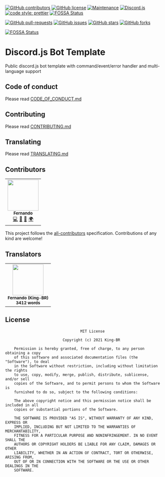 [![GitHub contributors](https://img.shields.io/github/contributors/King-BR/Discord.js-Bot-Template.svg)](https://GitHub.com/King-BR/Discord.js-Bot-Template/graphs/contributors/)
[![GitHub license](https://img.shields.io/badge/License-MIT-blue.svg)](https://github.com/King-BR/Discord.js-Bot-Template/blob/master/LICENSE)
[![Maintenance](https://img.shields.io/badge/Maintained%3F-yes-green.svg)](https://GitHub.com/King-BR/Discord.js-Bot-Template/graphs/commit-activity)
[![Discord.js](https://img.shields.io/badge/Discord.js-V12-2196f3.svg)](https://www.npmjs.com/package/discord.js)
[![code style: prettier](https://img.shields.io/badge/code_style-prettier-ff69b4.svg)](https://github.com/prettier/prettier)
[![FOSSA Status](https://app.fossa.com/api/projects/git%2Bgithub.com%2FKing-BR%2FDiscord.js-Bot-Template.svg?type=shield)](https://app.fossa.com/projects/git%2Bgithub.com%2FKing-BR%2FDiscord.js-Bot-Template?ref=badge_shield)

[![GitHub pull-requests](https://img.shields.io/github/issues-pr/King-BR/Discord.js-Bot-Template.svg)](https://GitHub.com/King-BR/Discord.js-Bot-Template/pull/)
[![GitHub issues](https://img.shields.io/github/issues/King-BR/Discord.js-Bot-Template.svg)](https://github.com/King-BR/Discord.js-Bot-Template/issues)
[![GitHub stars](https://img.shields.io/github/stars/King-BR/Discord.js-Bot-Template.svg)](https://github.com/King-BR/Discord.js-Bot-Template/stargazers)
[![GitHub forks](https://img.shields.io/github/forks/King-BR/Discord.js-Bot-Template.svg)](https://github.com/King-BR/Discord.js-Bot-Template/network)

[![FOSSA Status](https://app.fossa.com/api/projects/git%2Bgithub.com%2FKing-BR%2FDiscord.js-Bot-Template.svg?type=large)](https://app.fossa.com/projects/git%2Bgithub.com%2FKing-BR%2FDiscord.js-Bot-Template?ref=badge_large)

# Discord.js Bot Template

Public discord.js bot template with command/event/error handler and multi-language support

## Code of conduct

Please read [CODE_OF_CONDUCT.md](https://github.com/King-BR/Discord.js-Bot-Template/blob/master/Docs/CODE_OF_CONDUCT.md)

## Contributing

Please read [CONTRIBUTING.md](https://github.com/King-BR/Discord.js-Bot-Template/blob/master/Docs/CONTRIBUTING.md)

## Translating

Please read [TRANSLATING.md](https://github.com/King-BR/Discord.js-Bot-Template/blob/master/Docs/TRANSLATING.md)

## Contributors

<!-- ALL-CONTRIBUTORS-LIST:START - Do not remove or modify this section -->
<!-- prettier-ignore-start -->
<!-- markdownlint-disable -->
<table>
  <tr>
    <td align="center"><a href="https://github.com/King-BR"><img src="https://avatars.githubusercontent.com/u/51011050?v=4?s=100" width="100px;" alt=""/><br /><sub><b>Fernando</b></sub></a><br /><a href="https://github.com/King-BR/Discord.js-Bot-Template/commits?author=King-BR" title="Code">💻</a> <a href="#ideas-King-BR" title="Ideas, Planning, & Feedback">🤔</a> <a href="#maintenance-King-BR" title="Maintenance">🚧</a> <a href="#translation-King-BR" title="Translation">🌍</a></td>
  </tr>
</table>

<!-- markdownlint-restore -->
<!-- prettier-ignore-end -->

<!-- ALL-CONTRIBUTORS-LIST:END -->

This project follows the [all-contributors](https://allcontributors.org/) specification. Contributions of any kind are welcome!

## Translators

<!-- CROWDIN-TRANSLATORS-START -->
<table><tr>
              <td style="text-align:center; vertical-align: top;">
                  <a href="https://crowdin.com/profile/King-BR">
                    <img style="width: 100px" src="https://crowdin-static.downloads.crowdin.com/avatar/14621878/medium/d66556dd8bf46186bf95e9d10f0f4557.jpeg"/>
                   </a>
                  <br />
                  <sub>
                      <b>Fernando (King-BR)</b>
                  </sub>
                  <br />
                  <sub>
                      <b>3412 words</b>
                  </sub>
              </td></tr></table>
<!-- CROWDIN-TRANSLATORS-END -->

## License

                                      MIT License

                              Copyright (c) 2021 King-BR

        Permission is hereby granted, free of charge, to any person obtaining a copy
        of this software and associated documentation files (the "Software"), to deal
        in the Software without restriction, including without limitation the rights
        to use, copy, modify, merge, publish, distribute, sublicense, and/or sell
        copies of the Software, and to permit persons to whom the Software is
        furnished to do so, subject to the following conditions:

        The above copyright notice and this permission notice shall be included in all
        copies or substantial portions of the Software.

        THE SOFTWARE IS PROVIDED "AS IS", WITHOUT WARRANTY OF ANY KIND, EXPRESS OR
        IMPLIED, INCLUDING BUT NOT LIMITED TO THE WARRANTIES OF MERCHANTABILITY,
        FITNESS FOR A PARTICULAR PURPOSE AND NONINFRINGEMENT. IN NO EVENT SHALL THE
        AUTHORS OR COPYRIGHT HOLDERS BE LIABLE FOR ANY CLAIM, DAMAGES OR OTHER
        LIABILITY, WHETHER IN AN ACTION OF CONTRACT, TORT OR OTHERWISE, ARISING FROM,
        OUT OF OR IN CONNECTION WITH THE SOFTWARE OR THE USE OR OTHER DEALINGS IN THE
        SOFTWARE.
